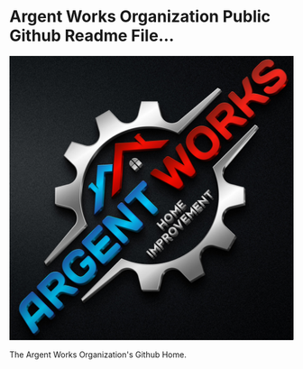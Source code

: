 # Argent Works Organization Public Github Readme File...

![ArgentWorks Logo](Angled.png)

The Argent Works Organization's Github Home.

    
